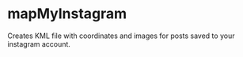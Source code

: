 # mapMyInstagram
Creates KML file with coordinates and images for posts saved to your instagram account.
